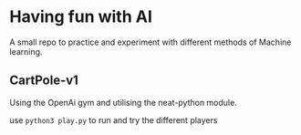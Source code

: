 # Having fun with AI

A small repo to practice and experiment with different methods of Machine learning.

## CartPole-v1

Using the OpenAi gym and utilising the neat-python module.

use `python3 play.py` to run and try the different players
